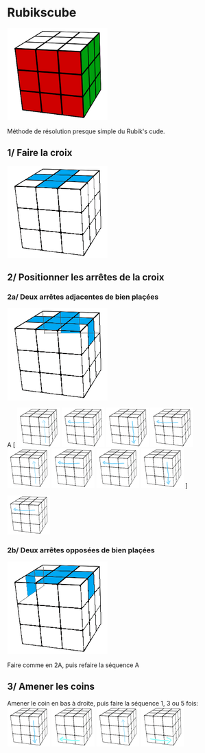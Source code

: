 # Rubikscube

![](img/cube_00.png)

Méthode de résolution presque simple du Rubik's cude.



## 1/ Faire la croix

![](img/cube_02.png)

## 2/ Positionner les arrêtes de la croix

### 2a/ Deux arrêtes adjacentes de bien plaçées
![](img/cube_05.png)

A [ ![](img/R.png) ![](img/U.png) ![](img/Rp.png) ![](img/U.png) ![](img/R.png) ![](img/U.png) ![](img/U.png) ![](img/Rp.png) ]

![](img/U.png)

### 2b/ Deux arrêtes opposées de bien plaçées
![](img/cube_04.png)

Faire comme en 2A, puis refaire la séquence A


## 3/ Amener les coins 

Amener le coin en bas à droite, puis faire la séquence 1, 3 ou 5 fois:
![](img/Rp.png) ![](img/D.png) ![](img/R.png) ![](img/Dp.png)





